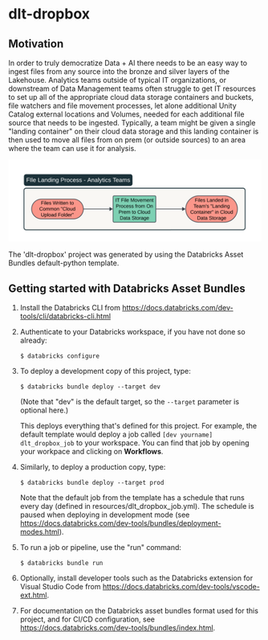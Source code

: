 # dlt-dropbox

## Motivation 

In order to truly democratize Data + AI there needs to be an easy way to ingest files from any source into the bronze and silver layers of the Lakehouse.  Analytics teams outside of typical IT organizations, or downstream of Data Management teams often struggle to get IT resources to set up all of the appropriate cloud data storage containers and buckets, file watchers and file movement processes, let alone additional Unity Catalog external locations and Volumes, needed for each additional file source that needs to be ingested.  Typically, a team might be given a single "landing container" on their cloud data storage and this landing container is then used to move all files from on prem (or outside sources) to an area where the team can use it for analysis.  

![images/DLT-Dropbox File Movement Process.png](https://github.com/matthew-gigl-db/dlt-dropbox/blob/main/images/DLT-Dropbox%20File%20Movement%20Process.png)


The 'dlt-dropbox' project was generated by using the Databricks Asset Bundles default-python template.

## Getting started with Databricks Asset Bundles

1. Install the Databricks CLI from https://docs.databricks.com/dev-tools/cli/databricks-cli.html

2. Authenticate to your Databricks workspace, if you have not done so already:
    ```
    $ databricks configure
    ```

3. To deploy a development copy of this project, type:
    ```
    $ databricks bundle deploy --target dev
    ```
    (Note that "dev" is the default target, so the `--target` parameter
    is optional here.)

    This deploys everything that's defined for this project.
    For example, the default template would deploy a job called
    `[dev yourname] dlt_dropbox_job` to your workspace.
    You can find that job by opening your workpace and clicking on **Workflows**.

4. Similarly, to deploy a production copy, type:
   ```
   $ databricks bundle deploy --target prod
   ```

   Note that the default job from the template has a schedule that runs every day
   (defined in resources/dlt_dropbox_job.yml). The schedule
   is paused when deploying in development mode (see
   https://docs.databricks.com/dev-tools/bundles/deployment-modes.html).

5. To run a job or pipeline, use the "run" command:
   ```
   $ databricks bundle run
   ```

6. Optionally, install developer tools such as the Databricks extension for Visual Studio Code from
   https://docs.databricks.com/dev-tools/vscode-ext.html.

7. For documentation on the Databricks asset bundles format used
   for this project, and for CI/CD configuration, see
   https://docs.databricks.com/dev-tools/bundles/index.html.
